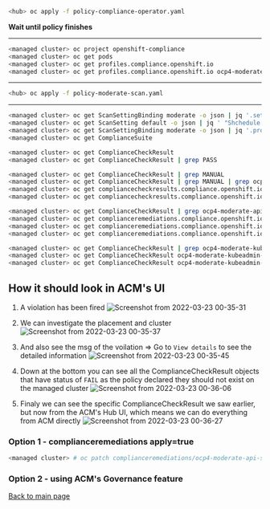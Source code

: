 ```bash
<hub> oc apply -f policy-compliance-operator.yaml
```

**Wait until policy finishes**

---
```bash
<managed cluster> oc project openshift-compliance
<managed cluster> oc get pods
<managed cluster> oc get profiles.compliance.openshift.io
<managed cluster> oc get profiles.compliance.openshift.io ocp4-moderate -ojson | jq '.rules' | less
```
---
```bash
<hub> oc apply -f policy-moderate-scan.yaml
```
---
```bash
<managed cluster> oc get ScanSettingBinding moderate -o json | jq '.settingsRef'
<managed cluster> oc get ScanSetting default -o json | jq ' "Shchedule: " + .schedule, "Nodes to Scan: " + .roles[]'
<managed cluster> oc get ScanSettingBinding moderate -o json | jq '.profiles'
<managed cluster> oc get ComplianceSuite

<managed cluster> oc get ComplianceCheckResult
<managed cluster> oc get ComplianceCheckResult | grep PASS

<managed cluster> oc get ComplianceCheckResult | grep MANUAL
<managed cluster> oc get ComplianceCheckResult | grep MANUAL | grep ocp4-moderate-general-default-namespace-use
<managed cluster> oc get compliancecheckresults.compliance.openshift.io ocp4-moderate-general-default-namespace-use -o jsonpath='{.description}' ; echo
<managed cluster> oc get compliancecheckresults.compliance.openshift.io ocp4-moderate-general-default-namespace-use -o jsonpath='{.instructions}' ; echo

<managed cluster> oc get ComplianceCheckResult | grep ocp4-moderate-api-server-encryption-provider-config
<managed cluster> oc get complianceremediations.compliance.openshift.io
<managed cluster> oc get complianceremediations.compliance.openshift.io  | grep ocp4-moderate-api-server-encryption-provider-config
<managed cluster> oc get complianceremediations.compliance.openshift.io ocp4-moderate-api-server-encryption-provider-config -o json | jq '"Spec:", .spec,"Status:", .status'

<managed cluster> oc get ComplianceCheckResult | grep ocp4-moderate-kubeadmin-removed
<managed cluster> oc get ComplianceCheckResult ocp4-moderate-kubeadmin-removed -o jsonpath='{.description}' ; echo
<managed cluster> oc get ComplianceCheckResult ocp4-moderate-kubeadmin-removed -o jsonpath='{.instructions}' ; echo


```

## How it should look in ACM's UI

1. A violation has been fired
![Screenshot from 2022-03-23 00-35-31](https://user-images.githubusercontent.com/60185557/159587810-ce16e5f5-41b6-4fae-b20c-65bc3b9334e0.png)

2. We can investigate the placement and cluster
![Screenshot from 2022-03-23 00-35-37](https://user-images.githubusercontent.com/60185557/159587818-a02bab3f-7c5f-4f9b-a987-ab488be2b5f8.png)

3. And also see the msg of the voilation => Go to `View details` to see the detailed information
![Screenshot from 2022-03-23 00-35-45](https://user-images.githubusercontent.com/60185557/159587844-10a57b01-8a98-4f75-9403-b6c959b157c8.png)

4. Down at the bottom you can see all the ComplianceCheckResult objects that have status of `FAIL` as the policy declared they should not exist on the managed cluster
![Screenshot from 2022-03-23 00-36-06](https://user-images.githubusercontent.com/60185557/159587862-0a2f70ef-73eb-4f8b-8802-fe8623b1ab2e.png)

5. Finaly we can see the specific ComplianceCheckResult we saw earlier, but now from the ACM's Hub UI, which means we can do everything from ACM directly
![Screenshot from 2022-03-23 00-36-27](https://user-images.githubusercontent.com/60185557/159587871-425c669c-12cb-4678-b3d8-46bcb49470db.png)


### Option 1 - complianceremediations apply=true
```bash
<managed cluster> # oc patch complianceremediations/ocp4-moderate-api-server-encryption-provider-config --patch '{"spec":{"apply":true}}' --type=merge
```
### Option 2 - using ACM's Governance feature
[Back to main page](https://github.com/tommeramber/openshift-commons)
